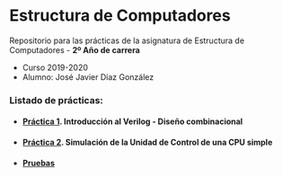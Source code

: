 # Estructura de Computadores

Repositorio para las prácticas de la asignatura de Estructura de Computadores - **2º Año de carrera**
- Curso 2019-2020
- Alumno: José Javier Díaz González

### Listado de prácticas:
- #### [Práctica 1](https://github.com/alu0101128894/EC/tree/main/Pr%C3%A1ctica%201.%20Introducci%C3%B3n%20al%20Verilog). Introducción al Verilog - Diseño combinacional

- #### [Práctica 2](https://github.com/alu0101128894/EC/tree/main/Pr%C3%A1ctica%202.%20Simulaci%C3%B3n%20de%20la%20Unidad%20de%20Control%20de%20una%20CPU%20simple). Simulación de la Unidad de Control de una CPU simple

- #### [Pruebas](https://github.com/alu0101128894/EC/tree/main/Pruebas)